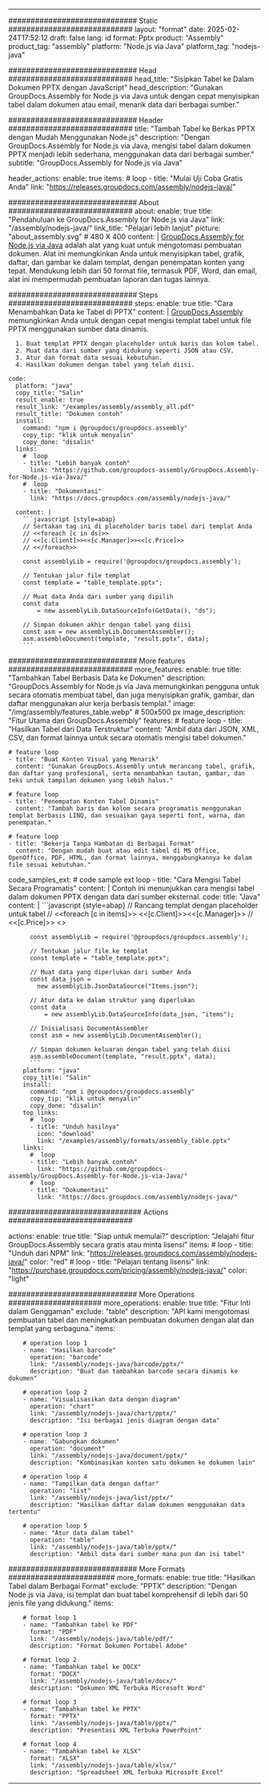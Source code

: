 



---
############################# Static ############################
layout: "format"
date:  2025-02-24T17:52:12
draft: false
lang: id
format: Pptx
product: "Assembly"
product_tag: "assembly"
platform: "Node.js via Java"
platform_tag: "nodejs-java"

############################# Head ############################
head_title: "Sisipkan Tabel ke Dalam Dokumen PPTX dengan JavaScript"
head_description: "Gunakan GroupDocs.Assembly for Node.js via Java untuk dengan cepat menyisipkan tabel dalam dokumen atau email, menarik data dari berbagai sumber."

############################# Header ############################
title: "Tambah Tabel ke Berkas PPTX dengan Mudah Menggunakan Node.js" 
description: "Dengan GroupDocs.Assembly for Node.js via Java, mengisi tabel dalam dokumen PPTX menjadi lebih sederhana, menggunakan data dari berbagai sumber."
subtitle: "GroupDocs.Assembly for Node.js via Java" 

header_actions:
  enable: true
  items:
    #  loop
    - title: "Mulai Uji Coba Gratis Anda"
      link: "https://releases.groupdocs.com/assembly/nodejs-java/"
      
############################# About ############################
about:
    enable: true
    title: "Pendahuluan ke GroupDocs.Assembly for Node.js via Java"
    link: "/assembly/nodejs-java/"
    link_title: "Pelajari lebih lanjut"
    picture: "about_assembly.svg" # 480 X 400
    content: |
       [GroupDocs.Assembly for Node.js via Java](/assembly/nodejs-java/) adalah alat yang kuat untuk mengotomasi pembuatan dokumen. Alat ini memungkinkan Anda untuk menyisipkan tabel, grafik, daftar, dan gambar ke dalam templat, dengan penempatan konten yang tepat. Mendukung lebih dari 50 format file, termasuk PDF, Word, dan email, alat ini mempermudah pembuatan laporan dan tugas lainnya.

############################# Steps ############################
steps:
    enable: true
    title: "Cara Menambahkan Data ke Tabel di PPTX"
    content: |
      [GroupDocs.Assembly](/assembly/nodejs-java/) memungkinkan Anda untuk dengan cepat mengisi templat tabel untuk file PPTX menggunakan sumber data dinamis.
      
      1. Buat templat PPTX dengan placeholder untuk baris dan kolom tabel.
      2. Muat data dari sumber yang didukung seperti JSON atau CSV.
      3. Atur dan format data sesuai kebutuhan.
      4. Hasilkan dokumen dengan tabel yang telah diisi.
   
    code:
      platform: "java"
      copy_title: "Salin"
      result_enable: true
      result_link: "/examples/assembly/assembly_all.pdf"
      result_title: "Dokumen contoh"
      install:
        command: "npm i @groupdocs/groupdocs.assembly"
        copy_tip: "klik untuk menyalin"
        copy_done: "disalin"
      links:
        #  loop
        - title: "Lebih banyak contoh"
          link: "https://github.com/groupdocs-assembly/GroupDocs.Assembly-for-Node.js-via-Java/"
        #  loop
        - title: "Dokumentasi"
          link: "https://docs.groupdocs.com/assembly/nodejs-java/"
          
      content: |
        ```javascript {style=abap}
        // Sertakan tag ini di placeholder baris tabel dari templat Anda
        // <<foreach [c in ds]>>
        // <<[c.Client]>><<[c.Manager]>><<[c.Price]>>
        // <</foreach>>
    
        const assemblyLib = require('@groupdocs/groupdocs.assembly');

        // Tentukan jalur file templat
        const template = "table_template.pptx";

        // Muat data Anda dari sumber yang dipilih
        const data 
            = new assemblyLib.DataSourceInfo(GetData(), "ds");

        // Simpan dokumen akhir dengan tabel yang diisi
        const asm = new assemblyLib.DocumentAssembler();
        asm.assembleDocument(template, "result.pptx", data);
        ```           

############################# More features ############################
more_features:
  enable: true
  title: "Tambahkan Tabel Berbasis Data ke Dokumen"
  description: "GroupDocs.Assembly for Node.js via Java memungkinkan pengguna untuk secara otomatis membuat tabel, dan juga menyisipkan grafik, gambar, dan daftar menggunakan alur kerja berbasis templat."
  image: "/img/assembly/features_table.webp" # 500x500 px
  image_description: "Fitur Utama dari GroupDocs.Assembly"
  features:
    # feature loop
    - title: "Hasilkan Tabel dari Data Terstruktur"
      content: "Ambil data dari JSON, XML, CSV, dan format lainnya untuk secara otomatis mengisi tabel dokumen."

    # feature loop
    - title: "Buat Konten Visual yang Menarik"
      content: "Gunakan GroupDocs.Assembly untuk merancang tabel, grafik, dan daftar yang profesional, serta menambahkan tautan, gambar, dan teks untuk tampilan dokumen yang lebih halus."

    # feature loop
    - title: "Penempatan Konten Tabel Dinamis"
      content: "Tambah baris dan kolom secara programatis menggunakan templat berbasis LINQ, dan sesuaikan gaya seperti font, warna, dan penempatan."

    # feature loop
    - title: "Bekerja Tanpa Hambatan di Berbagai Format"
      content: "Dengan mudah buat atau edit tabel di MS Office, OpenOffice, PDF, HTML, dan format lainnya, menggabungkannya ke dalam file sesuai kebutuhan."
      
  code_samples_ext:
    # code sample ext loop
    - title: "Cara Mengisi Tabel Secara Programatis"
      content: |
        Contoh ini menunjukkan cara mengisi tabel dalam dokumen PPTX dengan data dari sumber eksternal.
      code:
        title: "Java"
        content: |
          ```javascript {style=abap}
          // Rancang templat dengan placeholder untuk tabel
          // <<foreach [c in items]>> <<[c.Client]>><<[c.Manager]>>
          //  <<[c.Price]>> <</foreach>>
          
          const assemblyLib = require('@groupdocs/groupdocs.assembly');

          // Tentukan jalur file ke templat
          const template = "table_template.pptx";

          // Muat data yang diperlukan dari sumber Anda
          const data_json = 
            new assemblyLib.JsonDataSource("Items.json");

          // Atur data ke dalam struktur yang diperlukan
          const data 
              = new assemblyLib.DataSourceInfo(data_json, "items");

          // Inisialisasi DocumentAssembler
          const asm = new assemblyLib.DocumentAssembler();

          // Simpan dokumen keluaran dengan tabel yang telah diisi
          asm.assembleDocument(template, "result.pptx", data);
          ```
        platform: "java"
        copy_title: "Salin"
        install:
          command: "npm i @groupdocs/groupdocs.assembly"
          copy_tip: "klik untuk menyalin"
          copy_done: "disalin"
        top_links:
          #  loop
          - title: "Unduh hasilnya"
            icon: "download"
            link: "/examples/assembly/formats/assembly_table.pptx"
        links:
          #  loop
          - title: "Lebih banyak contoh"
            link: "https://github.com/groupdocs-assembly/GroupDocs.Assembly-for-Node.js-via-Java/"
          #  loop
          - title: "Dokumentasi"
            link: "https://docs.groupdocs.com/assembly/nodejs-java/"
            

            


############################## Actions ############################

actions:
  enable: true
  title: "Siap untuk memulai?"
  description: "Jelajahi fitur GroupDocs.Assembly secara gratis atau minta lisensi"
  items:
    #  loop
    - title: "Unduh dari NPM"
      link: "https://releases.groupdocs.com/assembly/nodejs-java/"
      color: "red"
        #  loop
    - title: "Pelajari tentang lisensi"
      link: "https://purchase.groupdocs.com/pricing/assembly/nodejs-java/"
      color: "light"


############################# More Operations #####################
more_operations:
    enable: true
    title: "Fitur Inti dalam Genggaman"
    exclude: "table"
    description: "API kami mengotomasi pembuatan tabel dan meningkatkan pembuatan dokumen dengan alat dan templat yang serbaguna."
    items: 
          
        # operation loop 1
        - name: "Hasilkan barcode"
          operation: "barcode"
          link: "/assembly/nodejs-java/barcode/pptx/"
          description: "Buat dan tambahkan barcode secara dinamis ke dokumen"

        # operation loop 2
        - name: "Visualisasikan data dengan diagram"
          operation: "chart"
          link: "/assembly/nodejs-java/chart/pptx/"
          description: "Isi berbagai jenis diagram dengan data"

        # operation loop 3
        - name: "Gabungkan dokumen"
          operation: "document"
          link: "/assembly/nodejs-java/document/pptx/"
          description: "Kombinasikan konten satu dokumen ke dokumen lain"

        # operation loop 4
        - name: "Tampilkan data dengan daftar"
          operation: "list"
          link: "/assembly/nodejs-java/list/pptx/"
          description: "Hasilkan daftar dalam dokumen menggunakan data tertentu"

        # operation loop 5
        - name: "Atur data dalam tabel"
          operation: "table"
          link: "/assembly/nodejs-java/table/pptx/"
          description: "Ambil data dari sumber mana pun dan isi tabel"
         
          
############################# More Formats ########################
more_formats:
    enable: true
    title: "Hasilkan Tabel dalam Berbagai Format"
    exclude: "PPTX"
    description: "Dengan Node.js via Java, isi templat dan buat tabel komprehensif di lebih dari 50 jenis file yang didukung."
    items: 
          
        # format loop 1
        - name: "Tambahkan tabel ke PDF"
          format: "PDF"
          link: "/assembly/nodejs-java/table/pdf/"
          description: "Format Dokumen Portabel Adobe"
          
        # format loop 2
        - name: "Tambahkan tabel ke DOCX"
          format: "DOCX"
          link: "/assembly/nodejs-java/table/docx/"
          description: "Dokumen XML Terbuka Microsoft Word"
          
        # format loop 3
        - name: "Tambahkan tabel ke PPTX"
          format: "PPTX"
          link: "/assembly/nodejs-java/table/pptx/"
          description: "Presentasi XML Terbuka PowerPoint"
          
        # format loop 4
        - name: "Tambahkan tabel ke XLSX"
          format: "XLSX"
          link: "/assembly/nodejs-java/table/xlsx/"
          description: "Spreadsheet XML Terbuka Microsoft Excel"


          

---